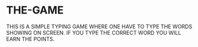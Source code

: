 # THE-GAME
THIS IS A SIMPLE TYPING GAME WHERE ONE HAVE TO TYPE THE WORDS SHOWING ON SCREEN. IF YOU TYPE THE CORRECT WORD YOU WILL EARN THE POINTS.
